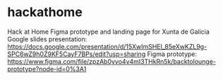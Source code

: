 # hackathome
Hack at Home Figma prototype and landing page for Xunta de Galicia
Google slides presentation: https://docs.google.com/presentation/d/15XwImSHEl_85eXwKZL9g-SPC6wZ9h0Z9KF5CayF7BPs/edit?usp=sharing
Figma prototype: https://www.figma.com/file/zpzAb0yvo4v4mI3THkRn5k/backtolounge-prototype?node-id=0%3A1
